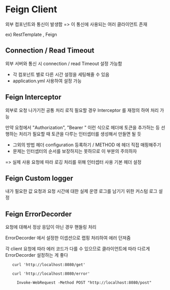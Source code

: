 # Feign Client

외부 컴포넌트와 통신이 발생함
=> 이 통신에 사용되는 여러 클라이언트 존재

ex) RestTemplate , Feign

## Connection / Read Timeout

외부 서버와 통신 시 connection / read Timeout 설정 가능함

- 각 컴포넌트 별로 다른 시간 설정을 세팅해줄 수 있음
- application.yml 사용하여 설정 가능

## Feign Interceptor

외부로 요청 나가기전 공통 처리 로직 필요할 경우 Interceptor 를 재정의 하여 처리 가능

만약 요청에서  "Authorization", "Bearer " 이런 식으로 헤더에 토큰을 추가하는 등
선행하는 처리가 필요할 때 토큰을 다루는 인터셉터를 생성해서 만들면 될 듯

- 그외의 방법 헤더 configuration 등록하기 / METHOD 에 헤더 직접 매핑해주기
- 문제는 인터셉터의 순서를 보장하지는 못하므로 이 부분의 주의하자

=> 실제 사용
요청에 따라 로깅 처리를 위해 인터셉터 사용
기본 헤더 설정

## Feign Custom logger

내가 필요한 값 요청과 요청 시간에 대한 실제 운영 로그를 남기기 위한 커스텀 로그 설정

## Feign ErrorDecorder

요청에 대해서 정상 응답이 아닌 경우 핸들링 처리

ErrorDecorder 에서 설정한 이셉션으로 랩핑 처리하여 에러 던져줌

각 client 요청에 따라 에러 코드가 다를 수 있으므로 클라이언트에 따라 다르게 ErrorDecorder 설정하는 게 좋다



```shell
   curl 'http://localhost:8080/get'
```

```shell
   curl 'http://localhost:8080/error'
```

```shell
     Invoke-WebRequest -Method POST "http://localhost:8080/post"
```

